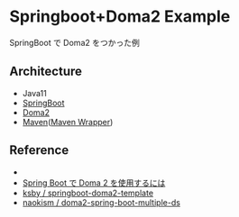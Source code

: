 # Springboot+Doma2 Example

SpringBoot で Doma2 をつかった例

## Architecture

- Java11
- [SpringBoot](https://spring.io/projects/spring-boot)
- [Doma2](https://doma.readthedocs.io/en/latest/)
- [Maven](https://maven.apache.org/)([Maven Wrapper](https://github.com/takari/maven-wrapper))
  
## Reference

-
- [Spring Boot で Doma 2 を使用するには](https://ksby.hatenablog.com/entry/2015/10/15/043336)
- [ksby / springboot-doma2-template](https://github.com/ksby/springboot-doma2-template)
- [naokism / doma2-spring-boot-multiple-ds](https://github.com/naokism/doma2-spring-boot-multiple-ds)
